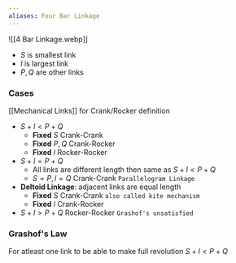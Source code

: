 ```yaml
---
aliases: Four Bar Linkage
---
```

![[4 Bar Linkage.webp]]
- $S$ is smallest link
- $l$ is largest link
- $P,Q$ are other links
### Cases
[[Mechanical Links]] for Crank/Rocker definition
- $S+l<P+Q$
	- **Fixed** $S$ Crank-Crank 
	- **Fixed** $P,Q$ Crank-Rocker
	- **Fixed** $l$ Rocker-Rocker
- $S+l=P+Q$
	- All links are different length then same as $S+l<P+Q$
	- $S=P,l=Q$ Crank-Crank `Parallelogram Linkage`
- **Deltoid Linkage**: adjacent links are equal length
	- **Fixed** $S$ Crank-Crank `also called kite mechanism`
	- **Fixed** $l$ Crank-Rocker
- $S+l>P+Q$ Rocker-Rocker `Grashof's unsatisfied`

### Grashof's Law
For atleast one link to be able to make full revolution $S+l<P+Q$
